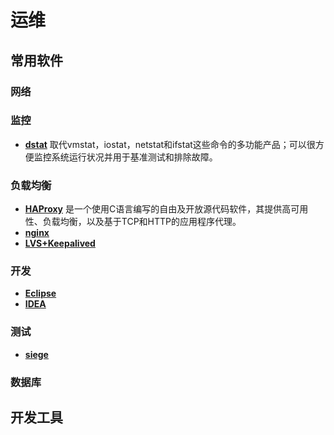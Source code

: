 # 运维

## 常用软件
### 网络

### 监控
* [__dstat__](dstat.md) 取代vmstat，iostat，netstat和ifstat这些命令的多功能产品；可以很方便监控系统运行状况并用于基准测试和排除故障。
### 负载均衡
* [__HAProxy__](haproxy.md) 是一个使用C语言编写的自由及开放源代码软件，其提供高可用性、负载均衡，以及基于TCP和HTTP的应用程序代理。
* [__nginx__](nginx.md)
* [__LVS+Keepalived__]()
### 开发
* [__Eclipse__]()
* [__IDEA__]()
### 测试
* [__siege__](siege.md)
### 数据库

## 开发工具